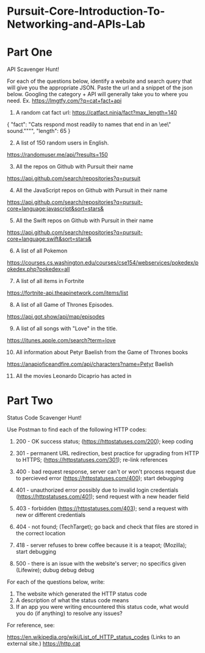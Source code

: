 # Pursuit-Core-Introduction-To-Networking-and-APIs-Lab

# Part One

API Scavenger Hunt!

For each of the questions below, identify a website and search query that will give you the appropriate JSON.  Paste the url and a snippet of the json below.  Googling the category + API will generally take you to where you need.  Ex. https://lmgtfy.com/?q=cat+fact+api


1. A random cat fact
url: https://catfact.ninja/fact?max_length=140

{
    "fact": "Cats respond most readily to names that end in an \\ee\\\" sound.\"\"\"",
    "length": 65
}

2. A list of 150 random users in English.

https://randomuser.me/api/?results=150

3. All the repos on Github with Pursuit their name

https://api.github.com/search/repositories?q=pursuit


4. All the JavaScript repos on Github with Pursuit in their name

https://api.github.com/search/repositories?q=pursuit-core+language:javascript&sort=stars&


5. All the Swift repos on Github with Pursuit in their name

https://api.github.com/search/repositories?q=pursuit-core+language:swift&sort=stars&

 
6. A list of all Pokemon

https://courses.cs.washington.edu/courses/cse154/webservices/pokedex/pokedex.php?pokedex=all

7. A list of all items in Fortnite

https://fortnite-api.theapinetwork.com/items/list


8. A list of all Game of Thrones Episodes.

https://api.got.show/api/map/episodes


9. A list of all songs with "Love" in the title.

https://itunes.apple.com/search?term=love


10. All information about Petyr Baelish from the Game of Thrones books

https://anapioficeandfire.com/api/characters?name=Petyr Baelish


11. All the movies Leonardo Dicaprio has acted in



# Part Two

Status Code Scavenger Hunt!

Use Postman to find each of the following HTTP codes:


1. 200 - OK success status; (https://httpstatuses.com/200); keep coding

1. 301 - permanent URL redirection, best practice for upgrading from HTTP to HTTPS; (https://httpstatuses.com/301); re-link references

1. 400 - bad request response, server can't or won't process request due to percieved error (https://httpstatuses.com/400); start debugging

1. 401 - unauthorized error possibly due to invalid login credentials (https://httpstatuses.com/401); send request with a new header field 

1. 403 - forbidden (https://httpstatuses.com/403); send a request with new or different credentials

1. 404 - not found; (TechTarget); go back and check that files are stored in the correct location

1. 418 - server refuses to brew coffee because it is a teapot; (Mozilla); start debugging

1. 500 - there is an issue with the website's server; no specifics given (Lifewire); dubug debug debug


For each of the questions below, write:

1. The website which generated the HTTP status code
2. A description of what the status code means
3. If an app you were writing encountered this status code, what would you do (if anything) to resolve any issues?


For reference, see:

https://en.wikipedia.org/wiki/List_of_HTTP_status_codes (Links to an external site.)
https://http.cat



